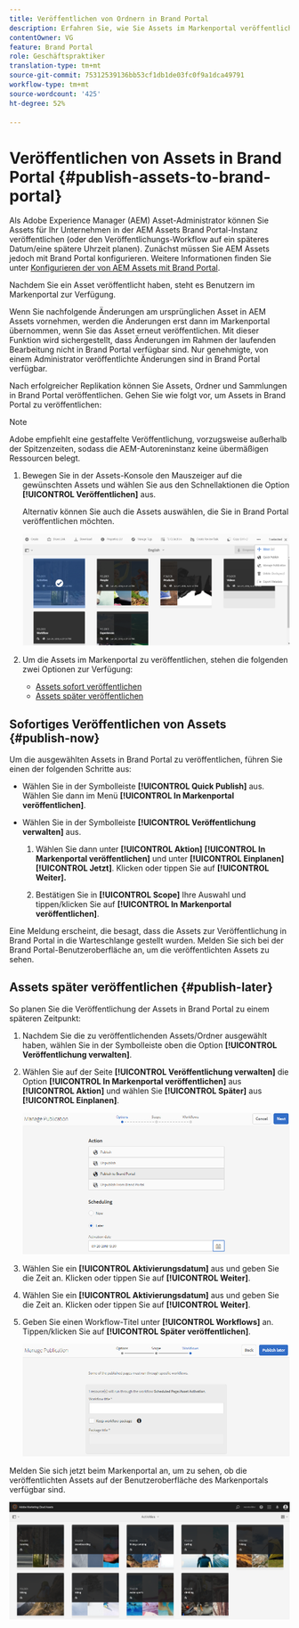 ```yaml
---
title: Veröffentlichen von Ordnern in Brand Portal
description: Erfahren Sie, wie Sie Assets im Markenportal veröffentlichen und die Veröffentlichung rückgängig machen.
contentOwner: VG
feature: Brand Portal
role: Geschäftspraktiker
translation-type: tm+mt
source-git-commit: 75312539136bb53cf1db1de03fc0f9a1dca49791
workflow-type: tm+mt
source-wordcount: '425'
ht-degree: 52%

---
```



# Veröffentlichen von Assets in Brand Portal {#publish-assets-to-brand-portal}

Als Adobe Experience Manager (AEM) Asset-Administrator können Sie Assets für Ihr Unternehmen in der AEM Assets Brand Portal-Instanz veröffentlichen (oder den Veröffentlichungs-Workflow auf ein späteres Datum/eine spätere Uhrzeit planen). Zunächst müssen Sie AEM Assets jedoch mit Brand Portal konfigurieren. Weitere Informationen finden Sie unter [Konfigurieren der von AEM Assets mit Brand Portal](configure-aem-assets-with-brand-portal.md).

Nachdem Sie ein Asset veröffentlicht haben, steht es Benutzern im Markenportal zur Verfügung.

Wenn Sie nachfolgende Änderungen am ursprünglichen Asset in AEM Assets vornehmen, werden die Änderungen erst dann im Markenportal übernommen, wenn Sie das Asset erneut veröffentlichen. Mit dieser Funktion wird sichergestellt, dass Änderungen im Rahmen der laufenden Bearbeitung nicht in Brand Portal verfügbar sind. Nur genehmigte, von einem Administrator veröffentlichte Änderungen sind in Brand Portal verfügbar.

Nach erfolgreicher Replikation können Sie Assets, Ordner und Sammlungen in Brand Portal veröffentlichen. Gehen Sie wie folgt vor, um Assets in Brand Portal zu veröffentlichen:

>[!NOTE]
>
>Adobe empfiehlt eine gestaffelte Veröffentlichung, vorzugsweise außerhalb der Spitzenzeiten, sodass die AEM-Autoreninstanz keine übermäßigen Ressourcen belegt.

1. Bewegen Sie in der Assets-Konsole den Mauszeiger auf die gewünschten Assets und wählen Sie aus den Schnellaktionen die Option **[!UICONTROL Veröffentlichen]** aus.

   Alternativ können Sie auch die Assets auswählen, die Sie in Brand Portal veröffentlichen möchten.

   ![publish2bp-2](assets/publish2bp-2.png)

2. Um die Assets im Markenportal zu veröffentlichen, stehen die folgenden zwei Optionen zur Verfügung:
   * [Assets sofort veröffentlichen](#publish-now)
   * [Assets später veröffentlichen](#publish-later)

## Sofortiges Veröffentlichen von Assets {#publish-now}

Um die ausgewählten Assets in Brand Portal zu veröffentlichen, führen Sie einen der folgenden Schritte aus:

* Wählen Sie in der Symbolleiste **[!UICONTROL Quick Publish]** aus. Wählen Sie dann im Menü **[!UICONTROL In Markenportal veröffentlichen]**.

* Wählen Sie in der Symbolleiste **[!UICONTROL Veröffentlichung verwalten]** aus.

   1. Wählen Sie dann unter **[!UICONTROL Aktion]** **[!UICONTROL In Markenportal veröffentlichen]** und unter **[!UICONTROL Einplanen]** **[!UICONTROL Jetzt]**. Klicken oder tippen Sie auf **[!UICONTROL Weiter].**

   2. Bestätigen Sie in **[!UICONTROL Scope]** Ihre Auswahl und tippen/klicken Sie auf **[!UICONTROL In Markenportal veröffentlichen]**.

Eine Meldung erscheint, die besagt, dass die Assets zur Veröffentlichung in Brand Portal in die Warteschlange gestellt wurden. Melden Sie sich bei der Brand Portal-Benutzeroberfläche an, um die veröffentlichten Assets zu sehen.

## Assets später veröffentlichen {#publish-later}

So planen Sie die Veröffentlichung der Assets in Brand Portal zu einem späteren Zeitpunkt:

1. Nachdem Sie die zu veröffentlichenden Assets/Ordner ausgewählt haben, wählen Sie in der Symbolleiste oben die Option **[!UICONTROL Veröffentlichung verwalten]**.
2. Wählen Sie auf der Seite **[!UICONTROL Veröffentlichung verwalten]** die Option **[!UICONTROL In Markenportal veröffentlichen]** aus **[!UICONTROL Aktion]** und wählen Sie **[!UICONTROL Später]** aus **[!UICONTROL Einplanen]**.

   ![publishlaterbp-1](assets/publishlaterbp-1.png)

3. Wählen Sie ein **[!UICONTROL Aktivierungsdatum]** aus und geben Sie die Zeit an. Klicken oder tippen Sie auf **[!UICONTROL Weiter]**.
4. Wählen Sie ein **[!UICONTROL Aktivierungsdatum]** aus und geben Sie die Zeit an. Klicken oder tippen Sie auf **[!UICONTROL Weiter]**.
5. Geben Sie einen Workflow-Titel unter **[!UICONTROL Workflows]** an. Tippen/klicken Sie auf **[!UICONTROL Später veröffentlichen]**.

   ![publishworkflow](assets/publishworkflow.png)

Melden Sie sich jetzt beim Markenportal an, um zu sehen, ob die veröffentlichten Assets auf der Benutzeroberfläche des Markenportals verfügbar sind.

![bp_631_landing_page](assets/bp_landing_page.png)
